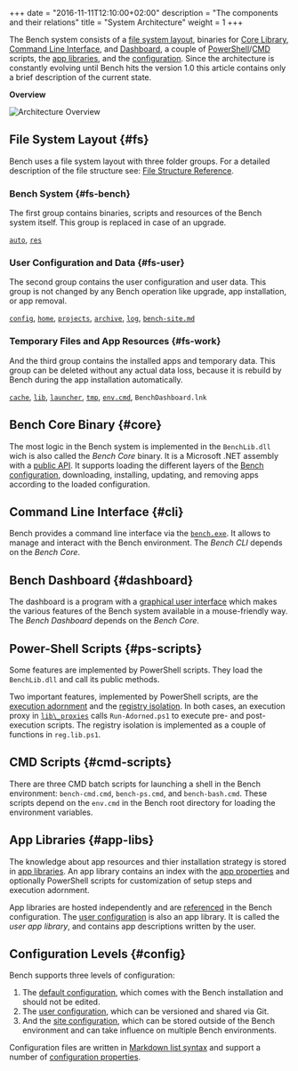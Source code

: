 +++
date = "2016-11-11T12:10:00+02:00"
description = "The components and their relations"
title = "System Architecture"
weight = 1
+++

The Bench system consists of a [file system layout](#fs), binaries for
[Core Library](#core), [Command Line Interface](#cli), and [Dashboard](#dashboard),
a couple of [PowerShell](#ps-scripts)/[CMD](#cmd-scripts) scripts,
the [app libraries](#app-libs), and the [configuration](#config).
Since the architecture is constantly evolving until Bench hits the version 1.0
this article contains only a brief description of the current state.
<!--more-->

**Overview**

<!-- #data-list /*/* -->

![Architecture Overview](/img/architecture.svg)

## File System Layout {#fs}
Bench uses a file system layout with three folder groups.
For a detailed description of the file structure see:
[File Structure Reference](/ref/file-structure).

### Bench System {#fs-bench}
The first group contains binaries, scripts and resources
of the Bench system itself.
This group is replaced in case of an upgrade.

[`auto`](/ref/file-structure/#auto-dir),
[`res`](/ref/file-structure/#res-dir)

### User Configuration and Data {#fs-user}
The second group contains the user configuration
and user data.
This group is not changed by any Bench operation
like upgrade, app installation, or app removal.

[`config`](/ref/file-structure/#config-dir),
[`home`](/ref/file-structure/#home-dir),
[`projects`](/ref/file-structure/#projects-dir),
[`archive`](/ref/file-structure/#archive-dir),
[`log`](/ref/file-structure/#log-dir),
[`bench-site.md`](/ref/file-structure/#bench-site)

### Temporary Files and App Resources {#fs-work}
And the third group contains the installed apps
and temporary data.
This group can be deleted without any actual data loss,
because it is rebuild by Bench during the app installation
automatically.

[`cache`](/ref/file-structure/#cache-dir),
[`lib`](/ref/file-structure/#lib-dir),
[`launcher`](/ref/file-structure/#launcher-dir),
[`tmp`](/ref/file-structure/#tmp-dir),
[`env.cmd`](/ref/file-structure/#env),
`BenchDashboard.lnk`

## Bench Core Binary {#core}
The most logic in the Bench system is implemented in the `BenchLib.dll`
wich is also called the _Bench Core_ binary.
It is a Microsoft .NET assembly with a [public API](/ref/clr-api).
It supports loading the different layers of the
[Bench configuration](/ref/config), downloading, installing, updating,
and removing apps according to the loaded configuration.

## Command Line Interface {#cli}
Bench provides a command line interface via the [`bench.exe`](/ref/bench-cli).
It allows to manage and interact with the Bench environment.
The _Bench CLI_ depends on the _Bench Core_.

## Bench Dashboard {#dashboard}
The dashboard is a program with a [graphical user interface](/ref/dashboard)
which makes the various features of the Bench system available
in a mouse-friendly way.
The _Bench Dashboard_ depends on the _Bench Core_.

## Power-Shell Scripts {#ps-scripts}
Some features are implemented by PowerShell scripts.
They load the `BenchLib.dll` and call its public methods.

Two important features, implemented by PowerShell scripts, are the
[execution adornment](/guide/isolation/#execution-adornment)
and the
[registry isolation](/guide/isolation/#registry-isolation).
In both cases, an execution proxy in
[`lib\_proxies`](/ref/file-structure/#lib-proxies-dir)
calls `Run-Adorned.ps1` to execute pre- and post-execution scripts.
The registry isolation is implemented as a couple of functions in `reg.lib.ps1`.

## CMD Scripts {#cmd-scripts}
There are three CMD batch scripts for launching
a shell in the Bench environment:
`bench-cmd.cmd`, `bench-ps.cmd`, and `bench-bash.cmd`.
These scripts depend on the `env.cmd` in the Bench root directory
for loading the environment variables.

## App Libraries {#app-libs}
The knowledge about app resources and thier installation strategy is
stored in [app libraries](/ref/app-library).
An app library contains an index with the [app properties](/ref/app-properties)
and optionally PowerShell scripts for customization of setup steps
and execution adornment.

App libraries are hosted independently and are [referenced](/ref/config/#AppLibs)
in the Bench configuration.
The [user configuration](/ref/file-structure/#config-dir) is also an app library.
It is called the _user app library_, and contains app descriptions
written by the user.

## Configuration Levels {#config}
Bench supports three levels of configuration:

1. The [default configuration](/ref/file-structure/#res-config),
   which comes with the Bench installation and should not be edited.
2. The [user configuration](/ref/file-structure/#config-config),
   which can be versioned and shared via Git.
3. And the [site configuration](/ref/file-structure/#bench-site),
   which can be stored outside of the Bench environment
   and can take influence on multiple Bench environments.

Configuration files are written in [Markdown list syntax](/ref/markup-syntax/)
and support a number of [configuration properties](/ref/config).
